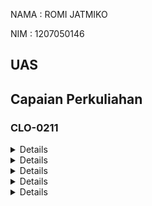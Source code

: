 NAMA : ROMI JATMIKO

NIM : 1207050146

## UAS

## Capaian Perkuliahan

### CLO-0211

<details>
<sumarry> Demo : Git Instalation
 </sumarry>
 ![image]
</details>

<details>
<sumarry> Demo : Github project initialization 
 </sumarry>
 ![image]
</details>

<details>
<sumarry> Demo : Hoppscotch / Postman access
 </sumarry>
 ![image]
</details>

<details>
<sumarry> Demo : PHP & Composer installation & hello world
 </sumarry>
 ![image]
</details>

<details>
<sumarry> Demo : Git Instalation
 </sumarry>
 ![image]
</details>
